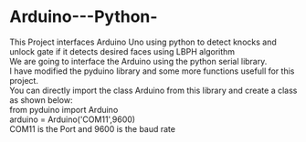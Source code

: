 # Arduino---Python-
This Project interfaces Arduino Uno using python to detect knocks and unlock gate if it detects desired faces using LBPH algorithm  
We are going to interface the Arduino using the python serial library.  
I have modified the pyduino library and some more functions usefull for this project.  
You can directly import the class Arduino from this library and create a class as shown below:  
from pyduino import Arduino  
arduino = Arduino('COM11',9600)  
COM11 is the Port and 9600 is the baud rate   
